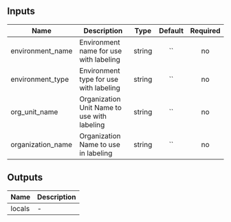 ## Inputs

| Name | Description | Type | Default | Required |
|------|-------------|:----:|:-----:|:-----:|
| environment_name | Environment name for use with labeling | string | `` | no |
| environment_type | Environment type for use with labeling | string | `` | no |
| org_unit_name | Organization Unit Name to use with labeling | string | `` | no |
| organization_name | Organization Name to use in labeling | string | `` | no |

## Outputs

| Name | Description |
|------|-------------|
| locals | - |

